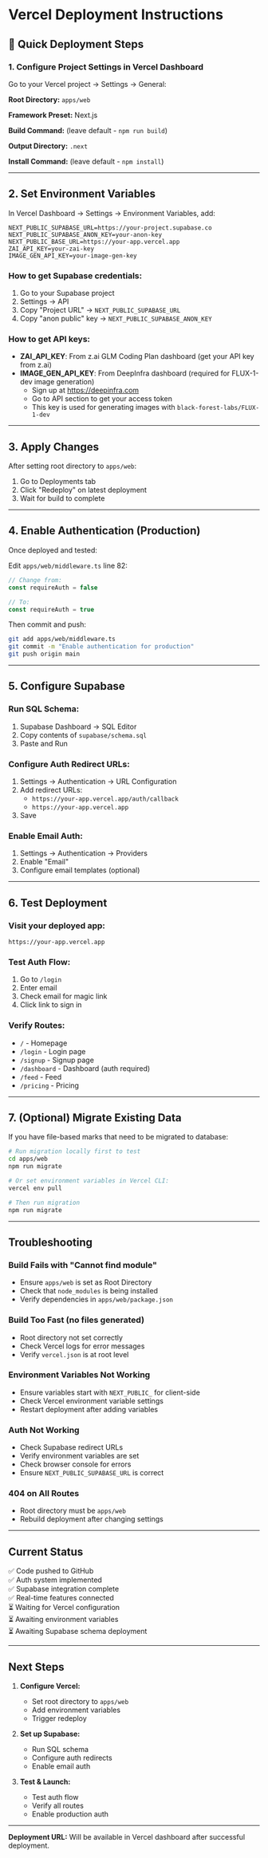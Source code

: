 # Vercel Deployment Instructions

## 🚀 Quick Deployment Steps

### 1. Configure Project Settings in Vercel Dashboard

Go to your Vercel project → Settings → General:

**Root Directory:** `apps/web`

**Framework Preset:** Next.js

**Build Command:** (leave default - `npm run build`)
   
**Output Directory:** `.next`

**Install Command:** (leave default - `npm install`)

---

## 2. Set Environment Variables

In Vercel Dashboard → Settings → Environment Variables, add:

```
NEXT_PUBLIC_SUPABASE_URL=https://your-project.supabase.co
NEXT_PUBLIC_SUPABASE_ANON_KEY=your-anon-key
NEXT_PUBLIC_BASE_URL=https://your-app.vercel.app
ZAI_API_KEY=your-zai-key
IMAGE_GEN_API_KEY=your-image-gen-key
```

### How to get Supabase credentials:
1. Go to your Supabase project
2. Settings → API
3. Copy "Project URL" → `NEXT_PUBLIC_SUPABASE_URL`
4. Copy "anon public" key → `NEXT_PUBLIC_SUPABASE_ANON_KEY`

### How to get API keys:
- **ZAI_API_KEY**: From z.ai GLM Coding Plan dashboard (get your API key from z.ai)
- **IMAGE_GEN_API_KEY**: From DeepInfra dashboard (required for FLUX-1-dev image generation)
  - Sign up at https://deepinfra.com
  - Go to API section to get your access token
  - This key is used for generating images with `black-forest-labs/FLUX-1-dev`

---

## 3. Apply Changes

After setting root directory to `apps/web`:
1. Go to Deployments tab
2. Click "Redeploy" on latest deployment
3. Wait for build to complete

---

## 4. Enable Authentication (Production)

Once deployed and tested:

Edit `apps/web/middleware.ts` line 82:

```typescript
// Change from:
const requireAuth = false

// To:
const requireAuth = true
```

Then commit and push:

```bash
git add apps/web/middleware.ts
git commit -m "Enable authentication for production"
git push origin main
```

---

## 5. Configure Supabase

### Run SQL Schema:
1. Supabase Dashboard → SQL Editor
2. Copy contents of `supabase/schema.sql`
3. Paste and Run

### Configure Auth Redirect URLs:
1. Settings → Authentication → URL Configuration
2. Add redirect URLs:
   - `https://your-app.vercel.app/auth/callback`
   - `https://your-app.vercel.app`
3. Save

### Enable Email Auth:
1. Settings → Authentication → Providers
2. Enable "Email"
3. Configure email templates (optional)

---

## 6. Test Deployment

### Visit your deployed app:
```
https://your-app.vercel.app
```

### Test Auth Flow:
1. Go to `/login`
2. Enter email
3. Check email for magic link
4. Click link to sign in

### Verify Routes:
- `/` - Homepage
- `/login` - Login page
- `/signup` - Signup page
- `/dashboard` - Dashboard (auth required)
- `/feed` - Feed
- `/pricing` - Pricing

---

## 7. (Optional) Migrate Existing Data

If you have file-based marks that need to be migrated to database:

```bash
# Run migration locally first to test
cd apps/web
npm run migrate

# Or set environment variables in Vercel CLI:
vercel env pull

# Then run migration
npm run migrate
```

---

## Troubleshooting

### Build Fails with "Cannot find module"
- Ensure `apps/web` is set as Root Directory
- Check that `node_modules` is being installed
- Verify dependencies in `apps/web/package.json`

### Build Too Fast (no files generated)
- Root directory not set correctly
- Check Vercel logs for error messages
- Verify `vercel.json` is at root level

### Environment Variables Not Working
- Ensure variables start with `NEXT_PUBLIC_` for client-side
- Check Vercel environment variable settings
- Restart deployment after adding variables

### Auth Not Working
- Check Supabase redirect URLs
- Verify environment variables are set
- Check browser console for errors
- Ensure `NEXT_PUBLIC_SUPABASE_URL` is correct

### 404 on All Routes
- Root directory must be `apps/web`
- Rebuild deployment after changing settings

---

## Current Status

✅ Code pushed to GitHub  
✅ Auth system implemented  
✅ Supabase integration complete  
✅ Real-time features connected  
⏳ Waiting for Vercel configuration  
⏳ Awaiting environment variables  
⏳ Awaiting Supabase schema deployment  

---

## Next Steps

1. **Configure Vercel:**
   - Set root directory to `apps/web`
   - Add environment variables
   - Trigger redeploy

2. **Set up Supabase:**
   - Run SQL schema
   - Configure auth redirects
   - Enable email auth

3. **Test & Launch:**
   - Test auth flow
   - Verify all routes
   - Enable production auth

---

**Deployment URL:** Will be available in Vercel dashboard after successful deployment.

